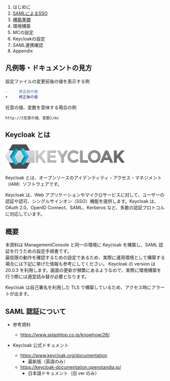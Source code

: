 1. はじめに
2. [SAMLによるSSO](summary-for-sso.md)
3. [構築準備](summary-for-setup)
4. 環境構築
5. MCの設定
6. Keycloakの設定
7. SAML連携確認
8. Appendix

## 凡例等・ドキュメントの見方

設定ファイルの変更前後の値を表示する例

```diff linenums="98"
-     修正前の値
+     修正後の値
```

任意の値、変数を意味する場合の例

```
http://{任意の値、変数}/mc
```

## Keycloak とは

![logo](image/home/keycloak_logo_200px.svg)

Keycloak とは、オープンソースのアイデンティティ・アクセス・マネジメント（IAM）ソフトウェアです。

Keycloak は、Web アプリケーションやマイクロサービスに対して、ユーザーの認証や認可、シングルサインオン（SSO）機能を提供します。Keycloak は、OAuth 2.0、OpenID Connect、SAML、Kerberos など、多数の認証プロトコルに対応しています。

## 概要

本資料は ManagementConsole と同一の環境に Keycloak を構築し、SAML 認証を行うための設定手順書です。  
最低限の動作を確認するための設定であるため、実際に運用環境として構築する場合には下記に挙げた情報も参考にしてください。
Keycloak の version は 20.0.3 を利用します。画面の更新が頻繁にあるようなので、実際に環境構築を行う際には適宜読み替が必要となります。

Keycloak は自己署名を利用した TLS で構築しているため、アクセス時にアラートが出ます。

## SAML 認証について

- 参考資料
  - https://www.splashtop.co.jp/knowhow/26/

- Keycloak 公式ドキュメント
  - https://www.keycloak.org/documentation
    - 最新版（英語のみ）
  - https://keycloak-documentation.openstandia.jp/
    - 日本語ドキュメント（旧 ver のみ）
